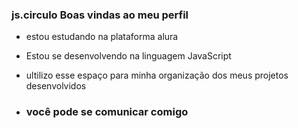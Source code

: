 ### js.circulo Boas vindas ao meu perfil 

- estou estudando na plataforma alura
- Estou se desenvolvendo na linguagem JavaScript
- ultilizo esse espaço para minha organização dos meus projetos desenvolvidos

- ### você pode se comunicar comigo

